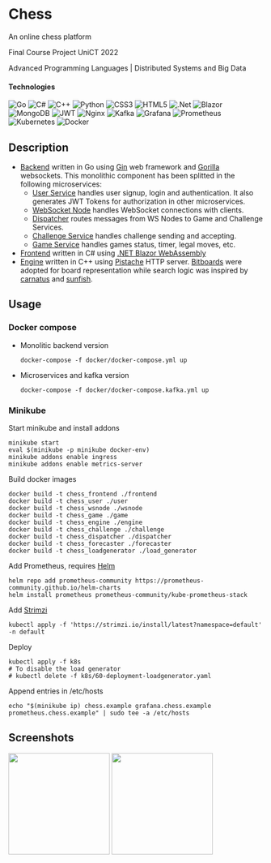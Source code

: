 # Chess
An online chess platform

Final Course Project UniCT 2022 

Advanced Programming Languages | Distributed Systems and Big Data

#### Technologies

![Go](https://img.shields.io/badge/go-%2300ADD8.svg?style=flat&logo=go&logoColor=white)
![C#](https://img.shields.io/badge/c%23-%23239120.svg?style=flat&logo=c-sharp&logoColor=white)
![C++](https://img.shields.io/badge/c++-%2300599C.svg?style=flat&logo=c%2B%2B&logoColor=white)
![Python](https://img.shields.io/badge/python-3670A0?style=flat&logo=python&logoColor=white)
![CSS3](https://img.shields.io/badge/css3-%231572B6.svg?styleflat&logo=css3&logoColor=white)
![HTML5](https://img.shields.io/badge/html5-%23E34F26.svg?style=flat&logo=html5&logoColor=white)
![.Net](https://img.shields.io/badge/.NET-5C2D91?style=flat&logo=.net&logoColor=white)
![Blazor](https://img.shields.io/badge/Blazor-512BD4?style=flat&logo=blazor&logoColor=white)
![MongoDB](https://img.shields.io/badge/MongoDB-%234ea94b.svg?style=flat&logo=mongodb&logoColor=white)
![JWT](https://img.shields.io/badge/JWT-black?style=flat&logo=JSON%20web%20tokens)
![Nginx](https://img.shields.io/badge/nginx-%23009639.svg?style=flat&logo=nginx&logoColor=white)
![Kafka](https://img.shields.io/badge/kafka-%23231F20.svg?style=flat&logo=apachekafka&logoColor=white)
![Grafana](https://img.shields.io/badge/grafana-%23F46800.svg?style=flat&logo=grafana&logoColor=white)
![Prometheus](https://img.shields.io/badge/prometheus-%23E6522C.svg?style=flat&logo=prometheus&logoColor=white)
![Kubernetes](https://img.shields.io/badge/kubernetes-%23326ce5.svg?style=flat&logo=kubernetes&logoColor=white)
![Docker](https://img.shields.io/badge/docker-%230db7ed.svg?style=flat&logo=docker&logoColor=white)

## Description
- [Backend](https://github.com/Haimrich/chess/tree/main/backend) written in Go using [Gin](https://github.com/gin-gonic/gin) web framework and [Gorilla](https://github.com/gorilla/websocket) websockets. This monolithic component has been splitted in the following microservices:
  - [User Service](https://github.com/Haimrich/chess/tree/main/user) handles user signup, login and authentication. It also generates JWT Tokens for authorization in other microservices.
  - [WebSocket Node](https://github.com/Haimrich/chess/tree/main/wsnode) handles WebSocket connections with clients.
  - [Dispatcher](https://github.com/Haimrich/chess/tree/main/dispatcher) routes messages from WS Nodes to Game and Challenge Services.
  - [Challenge Service](https://github.com/Haimrich/chess/tree/main/dispatcher) handles challenge sending and accepting.
  - [Game Service](https://github.com/Haimrich/chess/tree/main/dispatcher) handles games status, timer, legal moves, etc.
- [Frontend](https://github.com/Haimrich/chess/tree/main/frontend) written in C# using [.NET Blazor WebAssembly](https://dotnet.microsoft.com/en-us/apps/aspnet/web-apps/blazor)
- [Engine](https://github.com/Haimrich/chess/tree/main/engine) written in C++ using [Pistache](https://github.com/pistacheio/pistache) HTTP server. [Bitboards](https://www.chessprogramming.org/Bitboards) were adopted for board representation while search logic was inspired by [carnatus](https://github.com/zserge/carnatus) and [sunfish](https://github.com/thomasahle/sunfish).

## Usage

### Docker compose

- Monolitic backend version

  ```
  docker-compose -f docker/docker-compose.yml up
  ```
- Microservices and kafka version

  ```
  docker-compose -f docker/docker-compose.kafka.yml up
  ```

### Minikube
Start minikube and install addons
```shell 
minikube start
eval $(minikube -p minikube docker-env)
minikube addons enable ingress
minikube addons enable metrics-server
```
Build docker images
```shell 
docker build -t chess_frontend ./frontend
docker build -t chess_user ./user
docker build -t chess_wsnode ./wsnode
docker build -t chess_game ./game
docker build -t chess_engine ./engine
docker build -t chess_challenge ./challenge
docker build -t chess_dispatcher ./dispatcher
docker build -t chess_forecaster ./forecaster
docker build -t chess_loadgenerator ./load_generator
```
Add Prometheus, requires [Helm](https://helm.sh/)
```shell 
helm repo add prometheus-community https://prometheus-community.github.io/helm-charts
helm install prometheus prometheus-community/kube-prometheus-stack
```
Add [Strimzi](https://strimzi.io/)
```shell 
kubectl apply -f 'https://strimzi.io/install/latest?namespace=default' -n default
```
Deploy
```shell 
kubectl apply -f k8s
# To disable the load generator
# kubectl delete -f k8s/60-deployment-loadgenerator.yaml
```
Append entries in /etc/hosts
```shell 
echo "$(minikube ip) chess.example grafana.chess.example prometheus.chess.example" | sudo tee -a /etc/hosts
```

## Screenshots
<img src="https://user-images.githubusercontent.com/7826610/150849609-abf87a14-e959-440a-b1b9-d5a8e7fadacb.PNG" height="200"> <img src="https://user-images.githubusercontent.com/7826610/150849995-91c326fc-e26b-4bed-8185-f898219bc3e8.png" height="200">
